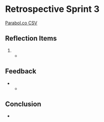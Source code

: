 # Retrospective Sprint 3

[Parabol.co CSV](https://drive.google.com/file/d/1INcYyqSJrmLXhzvdZefQsi3vc06b91tx/view?usp=sharing)

## Reflection Items
1. -

## Feedback
* -

## Conclusion
-
